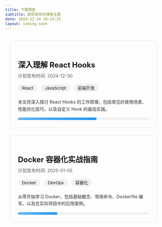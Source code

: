 ```yaml
---
title: 下期预告
subtitle: 即将发布的博客主题
date: 2024-12-24 10:14:25
layout: coming-soon
---
```

<style>
  .preview-container {
    max-width: 800px;
    margin: 2rem auto;
    padding: 0 1rem;
  }
  
  .preview-card {
    background: transparent;
    border-radius: 8px;
    border: 1px solid rgba(125, 125, 125, 0.2);
    padding: 1.5rem;
    margin-bottom: 1.5rem;
    transition: transform 0.2s ease;
    backdrop-filter: blur(5px);
  }
  
  .preview-card:hover {
    transform: translateY(-3px);
    box-shadow: 0 4px 8px rgba(0,0,0,0.1);
  }
  
  .preview-title {
    font-size: 1.5rem;
    margin-bottom: 0.5rem;
  }
  
  .preview-meta {
    font-size: 0.9rem;
    opacity: 0.7;
    margin-bottom: 1rem;
  }
  
  .preview-description {
    line-height: 1.6;
    opacity: 0.9;
  }
  
  .preview-tag {
    display: inline-block;
    background: rgba(125, 125, 125, 0.1);
    padding: 0.2rem 0.8rem;
    border-radius: 15px;
    font-size: 0.85rem;
    margin-right: 0.5rem;
    margin-bottom: 0.5rem;
  }
  
  .progress-container {
    margin-top: 1rem;
    background: rgba(125, 125, 125, 0.1);
    border-radius: 10px;
    height: 8px;
  }
  
  .progress-bar {
    height: 100%;
    border-radius: 10px;
    background: linear-gradient(to right, #64b5f6, #2196f3);
    transition: width 0.3s ease;
  }
</style>

<div class="preview-container">
  <div class="preview-card">
    <h2 class="preview-title">深入理解 React Hooks</h2>
    <div class="preview-meta">
      <span>计划发布时间: 2024-12-30</span>
    </div>
    <div>
      <span class="preview-tag">React</span>
      <span class="preview-tag">JavaScript</span>
      <span class="preview-tag">前端开发</span>
    </div>
    <p class="preview-description">
      本文将深入探讨 React Hooks 的工作原理，包括常见的使用场景、性能优化技巧，以及自定义 Hook 的最佳实践。
    </p>
    <div class="progress-container">
      <div class="progress-bar" style="width: 60%"></div>
    </div>
  </div>

  <div class="preview-card">
    <h2 class="preview-title">Docker 容器化实战指南</h2>
    <div class="preview-meta">
      <span>计划发布时间: 2025-01-05</span>
    </div>
    <div>
      <span class="preview-tag">Docker</span>
      <span class="preview-tag">DevOps</span>
      <span class="preview-tag">容器化</span>
    </div>
    <p class="preview-description">
      从零开始学习 Docker，包括基础概念、常用命令、Dockerfile 编写，以及在实际项目中的应用案例。
    </p>
    <div class="progress-container">
      <div class="progress-bar" style="width: 30%"></div>
    </div>
  </div>
</div>

